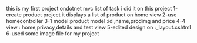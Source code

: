 this is my first project ondotnet mvc
list of task i did it on this project
1- create product project it displays a list of product on home view 
 2-use homecontroller
3-1 model:product model :id ,name,prodimg and price 
4-4 view : home,privacy,details and test view
5-edited design on :_layout.cshtml
 6-used some image file for my project
